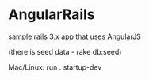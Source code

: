 AngularRails
============

sample rails 3.x app that uses AngularJS

(there is seed data - rake db:seed)

Mac/Linux: run . startup-dev
